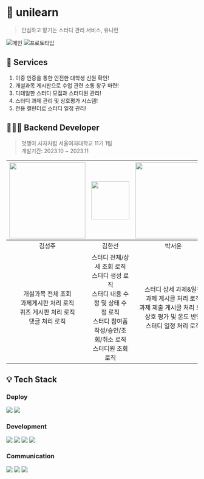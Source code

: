 # 📓 unilearn
> 안심하고 맡기는 스터디 관리 서비스, 유니런

![메인](https://github.com/likelion-unilearn/unilearn-backend/assets/86940801/16e5986b-d429-4995-bdf2-9b06c4205659)
![프로토타입](https://github.com/ppparkta/42seoul/assets/86940801/78b66300-0f1a-46ec-90cd-07b24f4e32c4)

## 📔 Services
1. 이중 인증을 통한 안전한 대학생 신원 확인!
2. 개설과목 게시판으로 수업 관련 소통 창구 마련!
3. 디테일한 스터디 모집과 스터디원 관리!
4. 스터디 과제 관리 및 상호평가 시스템!
5. 전용 캘린더로 스터디 일정 관리!

## 👩🏻‍🎓 Backend Developer
> 멋쟁이 사자처럼 서울여자대학교 11기 1팀<br>개발기간: 2023.10 ~ 2023.11

|<img src="https://github.com/ppparkta/42seoul/assets/86940801/1b12cc6e-1bc1-4bf0-a24c-00e25e137cc6" width="200px">|<img src="https://github.com/ppparkta/42seoul/assets/86940801/21371a5a-525d-4515-8ad0-0e4fd8cfd5db" width="100px">|<img src="https://github.com/ppparkta/42seoul/assets/86940801/f6f96be6-9a7f-40bb-9a13-051fb1b4aecd" width="200px">|<img src="https://github.com/ppparkta/42seoul/assets/86940801/2cd359c3-d90e-41bc-aadf-a22ebfa4e9bd" width="200px">|
|:-:|:-:|:-:|:-:|
|김성주|김한선|박서윤|양수빈|
|개설과목 전체 조회<br>과제게시판 처리 로직<br>퀴즈 게시판 처리 로직<br>댓글 처리 로직|스터디 전체/상세 조회 로직<br>스터디 생성 로직<br>스터디 내용 수정 및 상태 수정 로직<br>스터디 참여폼 작성/승인/조회/취소 로직<br>스터디원 조회 로직|스터디 상세 과제&일정 <br>과제 게시글 처리 로직<br>과제 제출 게시글 처리 로직<br>상호 평가 및 온도 반영 <br>스터디 일정 처리 로직|팀 회의 일정 및 회의록 관리<br>깃이슈 교육을 통한 개발 진행도 관리<br>데이터베이스 설계 및 ORM<br>JWT 인증/인가 구현<br>지메일 SMTP 이메일 인증 절차 구현<br>사용자 수강과목CRUD API 구현<br>AWS S3 이미지 저장<br>AWS EC2 서버 배포|


## 💡 Tech Stack
### Deploy
<img src="https://img.shields.io/badge/Amazone EC2-FF9900?style=for-the-badge&logo=amazonec2&logoColor=white"> <img src="https://img.shields.io/badge/Amazone S3-569A31?style=for-the-badge&logo=amazons3&logoColor=white"> 

### Development
<img src="https://img.shields.io/badge/Spring Boot-6DB33F?style=for-the-badge&logo=springBoot&logoColor=white"> <img src="https://img.shields.io/badge/Spring Data JPA-6DB33F?style=for-the-badge&logo=SpringBoot&logoColor=white"> <img src="https://img.shields.io/badge/spring security-6DB33F?style=for-the-badge&logo=springsecurity&logoColor=white"> <img src="https://img.shields.io/badge/Gmail SMTP-EA4335?style=for-the-badge&logo=gmail&logoColor=white"> 

### Communication
<img src="https://img.shields.io/badge/Slack-4A154B?style=for-the-badge&logo=slack&logoColor=white"> <img src="https://img.shields.io/badge/Notion-000000?style=for-the-badge&logo=notion&logoColor=white"> <img src="https://img.shields.io/badge/Discord-5865F2?style=for-the-badge&logo=discord&logoColor=white"> 

